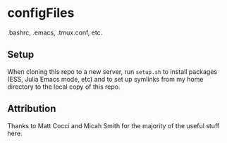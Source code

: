 # configFiles

.bashrc, .emacs, .tmux.conf, etc.

## Setup

When cloning this repo to a new server, run `setup.sh` to install
packages (ESS, Julia Emacs mode, etc) and to set up symlinks from my
home directory to the local copy of this repo.

## Attribution

Thanks to Matt Cocci and Micah Smith for the majority of the useful stuff here.
